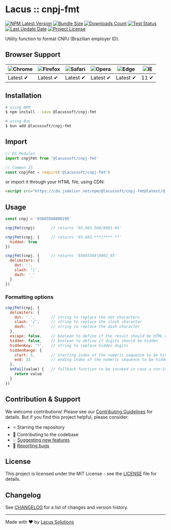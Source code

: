 # Lacus :: cnpj-fmt

[![NPM Latest Version](https://img.shields.io/npm/v/@lacussoft/cnpj-fmt)](https://npmjs.com/package/@lacussoft/cnpj-fmt)
[![Bundle Size](https://img.shields.io/bundlephobia/min/@lacussoft/cnpj-fmt?label=bundle%20size)](https://bundlephobia.com/package/@lacussoft/cnpj-fmt)
[![Downloads Count](https://img.shields.io/npm/dm/@lacussoft/cnpj-fmt.svg)](https://npmjs.com/package/@lacussoft/cnpj-fmt)
[![Test Status](https://img.shields.io/github/actions/workflow/status/LacusSolutions/br-utils-js/ci.yml?label=ci/cd)](https://github.com/LacusSolutions/br-utils-js/actions)
[![Last Update Date](https://img.shields.io/github/last-commit/LacusSolutions/br-utils-js)](https://github.com/LacusSolutions/br-utils-js)
[![Project License](https://img.shields.io/github/license/LacusSolutions/br-utils-js)](https://github.com/LacusSolutions/br-utils-js/blob/main/LICENSE)

Utility function to format CNPJ (Brazilian employer ID).

## Browser Support

| ![Chrome](https://raw.github.com/alrra/browser-logos/master/src/chrome/chrome_48x48.png) | ![Firefox](https://raw.github.com/alrra/browser-logos/master/src/firefox/firefox_48x48.png) | ![Safari](https://raw.github.com/alrra/browser-logos/master/src/safari/safari_48x48.png) | ![Opera](https://raw.github.com/alrra/browser-logos/master/src/opera/opera_48x48.png) | ![Edge](https://raw.github.com/alrra/browser-logos/master/src/edge/edge_48x48.png) | ![IE](https://raw.github.com/alrra/browser-logos/master/src/archive/internet-explorer_9-11/internet-explorer_9-11_48x48.png) |
|--- | --- | --- | --- | --- | --- |
| Latest ✔ | Latest ✔ | Latest ✔ | Latest ✔ | Latest ✔ | 11 ✔ |

## Installation

```bash
# using NPM
$ npm install --save @lacussoft/cnpj-fmt

# using Bun
$ bun add @lacussoft/cnpj-fmt
```

## Import

```js
// ES Modules
import cnpjFmt from '@lacussoft/cnpj-fmt'

// Common JS
const cnpjFmt = require('@lacussoft/cnpj-fmt')
```

or import it through your HTML file, using CDN:

```html
<script src="https://cdn.jsdelivr.net/npm/@lacussoft/cnpj-fmt@latest/dist/cnpj-fmt.min.js"></script>
```

## Usage

```js
const cnpj = '03603568000195'

cnpjFmt(cnpj)       // returns '03.603.568/0001-95'

cnpjFmt(cnpj, {     // returns '03.603.***/****-**'
  hidden: true
})

cnpjFmt(cnpj, {     // returns '03603568|0001_95'
  delimiters: {
    dot: '',
    slash: '|',
    dash: '_'
  }
})
```

### Formatting options

```js
cnpjFmt(cnpj, {
  delimiters: {
    dot: '.',       // string to replace the dot characters
    slash: '/',     // string to replace the slash character
    dash: '-'       // string to replace the dash character
  },
  escape: false,    // boolean to define if the result should be HTML escaped
  hidden: false,    // boolean to define if digits should be hidden
  hiddenKey: '*',   // string to replace hidden digits
  hiddenRange: {
    start: 5,       // starting index of the numeric sequence to be hidden (min 0)
    end: 13         // ending index of the numeric sequence to be hidden (max 13)
  },
  onFail(value) {   // fallback function to be invoked in case a non-14-digits is passed
    return value
  }
})
```

## Contribution & Support

We welcome contributions! Please see our [Contributing Guidelines](https://github.com/LacusSolutions/br-utils-js/blob/main/CONTRIBUTING.md) for details. But if you find this project helpful, please consider:

- ⭐ Starring the repository
- 🤝 Contributing to the codebase
- 💡 [Suggesting new features](https://github.com/LacusSolutions/br-utils-js/issues)
- 🐛 [Reporting bugs](https://github.com/LacusSolutions/br-utils-js/issues)

## License

This project is licensed under the MIT License - see the [LICENSE](https://github.com/LacusSolutions/br-utils-js/blob/main/LICENSE) file for details.

## Changelog

See [CHANGELOG](https://github.com/LacusSolutions/br-utils-js/blob/main/packages/cnpj-fmt/CHANGELOG.md) for a list of changes and version history.

---

Made with ❤️ by [Lacus Solutions](https://github.com/LacusSolutions)
